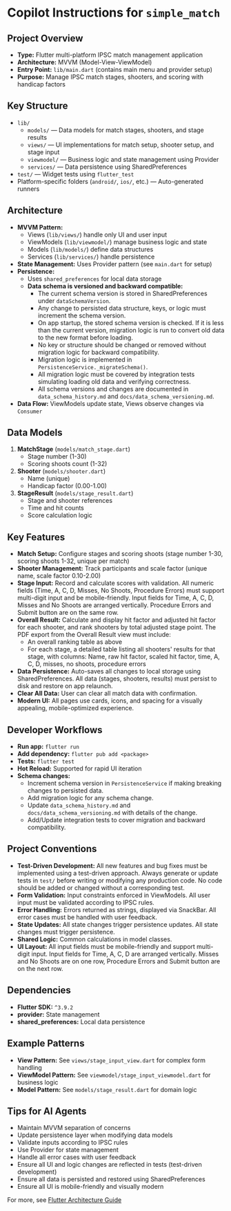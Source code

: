 # Copilot Instructions for `simple_match`

## Project Overview
- **Type:** Flutter multi-platform IPSC match management application
- **Architecture:** MVVM (Model-View-ViewModel)
- **Entry Point:** `lib/main.dart` (contains main menu and provider setup)
- **Purpose:** Manage IPSC match stages, shooters, and scoring with handicap factors

## Key Structure
- `lib/`
  - `models/` — Data models for match stages, shooters, and stage results
  - `views/` — UI implementations for match setup, shooter setup, and stage input
  - `viewmodel/` — Business logic and state management using Provider
  - `services/` — Data persistence using SharedPreferences
- `test/` — Widget tests using `flutter_test`
- Platform-specific folders (`android/`, `ios/`, etc.) — Auto-generated runners


## Architecture
- **MVVM Pattern:**
   - Views (`lib/views/`) handle only UI and user input
   - ViewModels (`lib/viewmodel/`) manage business logic and state
   - Models (`lib/models/`) define data structures
   - Services (`lib/services/`) handle persistence
- **State Management:** Uses Provider pattern (see `main.dart` for setup)
- **Persistence:**
   - Uses `shared_preferences` for local data storage
   - **Data schema is versioned and backward compatible:**
      - The current schema version is stored in SharedPreferences under `dataSchemaVersion`.
      - Any change to persisted data structure, keys, or logic must increment the schema version.
      - On app startup, the stored schema version is checked. If it is less than the current version, migration logic is run to convert old data to the new format before loading.
      - No key or structure should be changed or removed without migration logic for backward compatibility.
      - Migration logic is implemented in `PersistenceService._migrateSchema()`.
      - All migration logic must be covered by integration tests simulating loading old data and verifying correctness.
      - All schema versions and changes are documented in `data_schema_history.md` and `docs/data_schema_versioning.md`.
- **Data Flow:** ViewModels update state, Views observe changes via `Consumer`

## Data Models
1. **MatchStage** (`models/match_stage.dart`)
   - Stage number (1-30)
   - Scoring shoots count (1-32)
2. **Shooter** (`models/shooter.dart`)
   - Name (unique)
   - Handicap factor (0.00-1.00)
3. **StageResult** (`models/stage_result.dart`)
   - Stage and shooter references
   - Time and hit counts
   - Score calculation logic


## Key Features
- **Match Setup:** Configure stages and scoring shoots (stage number 1-30, scoring shoots 1-32, unique per match)
- **Shooter Management:** Track participants and scale factor (unique name, scale factor 0.10-2.00)
- **Stage Input:** Record and calculate scores with validation. All numeric fields (Time, A, C, D, Misses, No Shoots, Procedure Errors) must support multi-digit input and be mobile-friendly. Input fields for Time, A, C, D, Misses and No Shoots are arranged vertically. Procedure Errors and Submit button are on the same row.
- **Overall Result:** Calculate and display hit factor and adjusted hit factor for each shooter, and rank shooters by total adjusted stage point. The PDF export from the Overall Result view must include:
   - An overall ranking table as above
   - For each stage, a detailed table listing all shooters' results for that stage, with columns: Name, raw hit factor, scaled hit factor, time, A, C, D, misses, no shoots, procedure errors
- **Data Persistence:** Auto-saves all changes to local storage using SharedPreferences. All data (stages, shooters, results) must persist to disk and restore on app relaunch.
- **Clear All Data:** User can clear all match data with confirmation.
- **Modern UI:** All pages use cards, icons, and spacing for a visually appealing, mobile-optimized experience.


## Developer Workflows
- **Run app:** `flutter run`
- **Add dependency:** `flutter pub add <package>`
- **Tests:** `flutter test`
- **Hot Reload:** Supported for rapid UI iteration
- **Schema changes:**
   - Increment schema version in `PersistenceService` if making breaking changes to persisted data.
   - Add migration logic for any schema change.
   - Update `data_schema_history.md` and `docs/data_schema_versioning.md` with details of the change.
   - Add/Update integration tests to cover migration and backward compatibility.

## Project Conventions
- **Test-Driven Development:** All new features and bug fixes must be implemented using a test-driven approach. Always generate or update tests in `test/` before writing or modifying any production code. No code should be added or changed without a corresponding test.
- **Form Validation:** Input constraints enforced in ViewModels. All user input must be validated according to IPSC rules.
- **Error Handling:** Errors returned as strings, displayed via SnackBar. All error cases must be handled with user feedback.
- **State Updates:** All state changes trigger persistence updates. All state changes must trigger persistence.
- **Shared Logic:** Common calculations in model classes.
- **UI Layout:** All input fields must be mobile-friendly and support multi-digit input. Input fields for Time, A, C, D are arranged vertically. Misses and No Shoots are on one row, Procedure Errors and Submit button are on the next row.

## Dependencies
- **Flutter SDK:** `^3.9.2`
- **provider:** State management
- **shared_preferences:** Local data persistence

## Example Patterns
- **View Pattern:** See `views/stage_input_view.dart` for complex form handling
- **ViewModel Pattern:** See `viewmodel/stage_input_viewmodel.dart` for business logic
- **Model Pattern:** See `models/stage_result.dart` for domain logic

## Tips for AI Agents
- Maintain MVVM separation of concerns
- Update persistence layer when modifying data models
- Validate inputs according to IPSC rules
- Use Provider for state management
- Handle all error cases with user feedback
- Ensure all UI and logic changes are reflected in tests (test-driven development)
- Ensure all data is persisted and restored using SharedPreferences
- Ensure all UI is mobile-friendly and visually modern

For more, see [Flutter Architecture Guide](https://docs.flutter.dev/app-architecture/guide)
